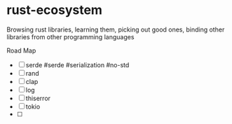 # rust-ecosystem
Browsing rust libraries, learning them, picking out good ones, binding other libraries from other programming languages

Road Map
- [ ] serde #serde #serialization #no-std
- [ ] rand
- [ ] clap
- [ ] log
- [ ] thiserror
- [ ] tokio
- [ ] 
